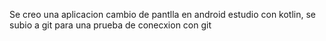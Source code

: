 Se creo una aplicacion cambio de pantlla en android estudio con kotlin, se subio a git para una prueba de conecxion con git

